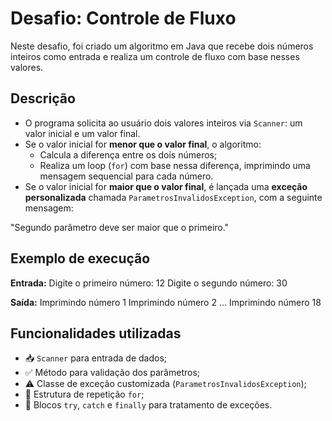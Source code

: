 # Desafio: Controle de Fluxo

Neste desafio, foi criado um algoritmo em Java que recebe dois números inteiros como entrada e realiza um controle de fluxo com base nesses valores.

## Descrição

- O programa solicita ao usuário dois valores inteiros via `Scanner`: um valor inicial e um valor final.
- Se o valor inicial for **menor que o valor final**, o algoritmo:
  - Calcula a diferença entre os dois números;
  - Realiza um loop (`for`) com base nessa diferença, imprimindo uma mensagem sequencial para cada número.
- Se o valor inicial for **maior que o valor final**, é lançada uma **exceção personalizada** chamada `ParametrosInvalidosException`, com a seguinte mensagem:

"Segundo parâmetro deve ser maior que o primeiro."


## Exemplo de execução

**Entrada:**
Digite o primeiro número: 12
Digite o segundo número: 30

**Saída:**
Imprimindo número 1
Imprimindo número 2
...
Imprimindo número 18


## Funcionalidades utilizadas

- 📥 `Scanner` para entrada de dados;
- ✅ Método para validação dos parâmetros;
- ⚠️ Classe de exceção customizada (`ParametrosInvalidosException`);
- 🔄 Estrutura de repetição `for`;
- 🧪 Blocos `try`, `catch` e `finally` para tratamento de exceções.